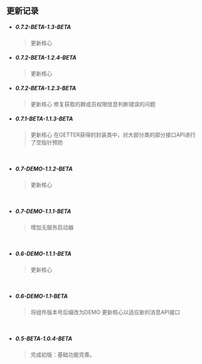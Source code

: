## 更新记录

- ##### 0.7.2-BETA-1.3-BETA
    > 更新核心

- ##### 0.7.2-BETA-1.2.4-BETA
    > 更新核心

- ##### 0.7.2-BETA-1.2.3-BETA
    > 更新核心
    修复获取的群成员权限信息判断错误的问题

- ##### 0.7.1-BETA-1.1.3-BETA
    > 更新核心
    在GETTER获得的封装类中，对大部分类的部分接口API进行了空指针预防

<br>

- ##### 0.7-DEMO-1.1.2-BETA
    > 更新核心

<br>

- ##### 0.7-DEMO-1.1.1-BETA
    > 增加无服务启动器

<br>

- ##### 0.6-DEMO-1.1.1-BETA
    > 更新核心

<br>

- ##### 0.6-DEMO-1.1-BETA
    > 将组件版本号后缀改为DEMO
更新核心以适应新的消息API接口

<br>

- ##### 0.5-BETA-1.0.4-BETA
    > 完成初版：基础功能完善。
